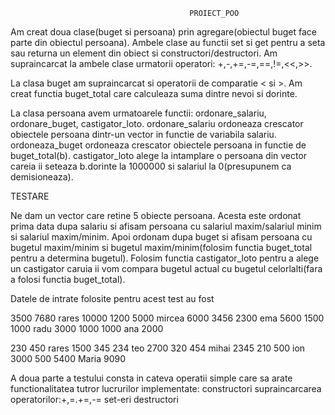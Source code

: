 											PROIECT_POO

Am creat doua clase(buget si persoana) prin agregare(obiectul buget face parte din obiectul persoana).
Ambele clase au functii set si get pentru a seta sau returna un element din obiect si constructori/destructori.
Am supraincarcat la ambele clase urmatorii operatori: +,-,+=,-=,==,!=,<<,>>.

La clasa buget am supraincarcat si operatorii de comparatie < si >. Am creat functia buget_total care calculeaza suma dintre nevoi si dorinte.

La clasa persoana avem urmatoarele functii: ordonare_salariu, ordonare_buget, castigator_loto.
ordonare_salariu ordoneaza crescator obiectele persoana dintr-un vector in functie de variabila salariu.
ordoneaza_buget ordoneaza crescator obiectele persoana in functie de buget_total(b).
castigator_loto alege la intamplare o persoana din vector careia ii seteaza b.dorinte la 1000000 si salariul la 0(presupunem ca demisioneaza).


TESTARE

Ne dam un vector care retine 5 obiecte persoana.
Acesta este ordonat prima data dupa salariu si afisam persoana cu salariul maxim/salariul minim si salariul maxim/minim.
Apoi ordonam dupa buget si afisam persoana cu bugetul maxim/minim si bugetul maxim/minim(folosim functia buget_total pentru a determina bugetul).
Folosim functia castigator_loto pentru a alege un castigator caruia ii vom compara bugetul actual cu bugetul celorlalti(fara a folosi functia buget_total).

Datele de intrate folosite pentru acest test au fost


3500 7680 rares 10000
1200 5000 mircea 6000
3456 2300 ema 5600
1500 1000 radu 3000
1000 1000 ana 2000


230 450 rares 1500
345 234 teo 2700
320 454 mihai 2345
210 500 ion 3000
500 5400 Maria 9090

A doua parte a testului consta in cateva operatii simple care sa arate functionalitatea tutror lucrurilor implementate:
constructori
supraincarcarea operatorilor:+,=.+=,-=
set-eri
destructori


